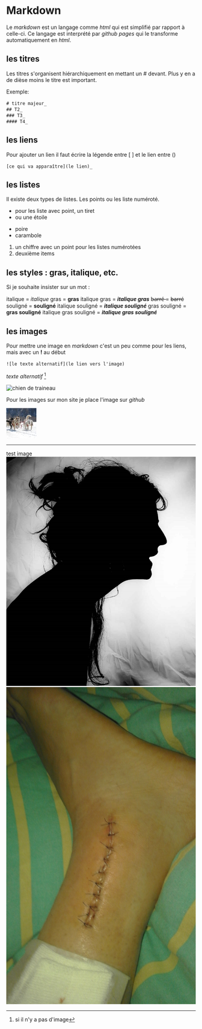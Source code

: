 # Markdown

Le _markdown_ est un langage comme _html_ qui est simplifié par rapport à celle-ci. Ce langage est interprété par _github pages_ qui le transforme automatiquement en _html_. 

## les titres

Les titres s'organisent hiérarchiquement en mettant un # devant. Plus y en a de dièse moins le titre est important.

Exemple:

```
# titre majeur_
## T2_
### T3_
#### T4_
```

## les liens

Pour ajouter un lien il faut écrire la légende entre [ ] et le lien entre ()

```
[ce qui va apparaître](le lien)_
```

## les listes

Il existe deux types de listes. Les points ou les liste numéroté.

- pour les liste avec point, un tiret
- ou une étoile

* poire
* carambole

1. un chiffre avec un point pour les listes numérotées
2. deuxième items

## les styles : gras, italique, etc.

Si je souhaite insister sur un mot :

italique = *italique*
gras = **gras**
italique gras = ***italique gras***
b̶a̶r̶r̶é̶ = ~~barré~~
souligné = __souligné__
italique souligné = __*italique souligné*__
gras souligné = __**gras souligné**__
italique gras souligné = __***italique gras souligné***__

## les images

Pour mettre une image en _markdown_ c'est un peu comme pour les liens, mais avec un **!** au début

```
![le texte alternatif](le lien vers l'image)
```
_texte alternatif_ [^1]

![chien de traineau](https://gite.equisud.com/img/img_square_10.jpg)

Pour les images sur mon site je place l'image sur _github_ 

![chien de traineau](./img_square_13.jpg)

---

[^1]: si il n'y a pas d'image

test image
![Diren Conteuse](./diren-conteuse.jpg)
![souvenir douloureux](./20171122_003333.jpg)
